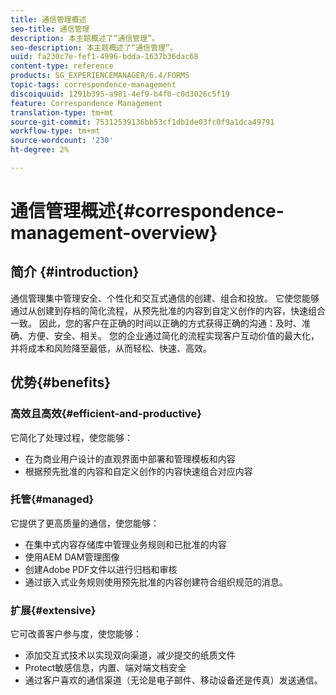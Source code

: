 ```yaml
---
title: 通信管理概述
seo-title: 通信管理
description: 本主题概述了“通信管理”。
seo-description: 本主题概述了“通信管理”。
uuid: fa230c7e-fef1-4996-bdda-1637b36dac68
content-type: reference
products: SG_EXPERIENCEMANAGER/6.4/FORMS
topic-tags: correspondence-management
discoiquuid: 1291b395-a981-4ef9-b4f0-c0d3026c5f19
feature: Correspondence Management
translation-type: tm+mt
source-git-commit: 75312539136bb53cf1db1de03fc0f9a1dca49791
workflow-type: tm+mt
source-wordcount: '230'
ht-degree: 2%

---
```



# 通信管理概述{#correspondence-management-overview}

## 简介 {#introduction}

通信管理集中管理安全、个性化和交互式通信的创建、组合和投放。 它使您能够通过从创建到存档的简化流程，从预先批准的内容到自定义创作的内容，快速组合一致。 因此，您的客户在正确的时间以正确的方式获得正确的沟通：及时、准确、方便、安全、相关。 您的企业通过简化的流程实现客户互动价值的最大化，并将成本和风险降至最低，从而轻松、快速、高效。

## 优势{#benefits}

### 高效且高效{#efficient-and-productive}

它简化了处理过程，使您能够：

* 在为商业用户设计的直观界面中部署和管理模板和内容
* 根据预先批准的内容和自定义创作的内容快速组合对应内容

### 托管{#managed}

它提供了更高质量的通信，使您能够：

* 在集中式内容存储库中管理业务规则和已批准的内容
* 使用AEM DAM管理图像
* 创建Adobe PDF文件以进行归档和审核
* 通过嵌入式业务规则使用预先批准的内容创建符合组织规范的消息。

### 扩展{#extensive}

它可改善客户参与度，使您能够：

* 添加交互式技术以实现双向渠道，减少提交的纸质文件
* Protect敏感信息，内置、端对端文档安全
* 通过客户喜欢的通信渠道（无论是电子邮件、移动设备还是传真）发送通信。

